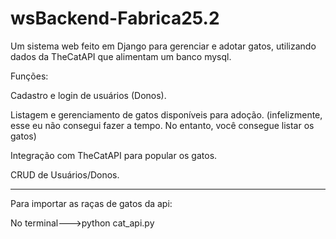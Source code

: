 # wsBackend-Fabrica25.2
Um sistema web feito em Django para gerenciar e adotar gatos, utilizando dados da TheCatAPI que alimentam um banco mysql.

Funções:

Cadastro e login de usuários (Donos).

Listagem e gerenciamento de gatos disponíveis para adoção. (infelizmente, esse eu não consegui fazer a tempo. No entanto, você consegue listar os gatos)

Integração com TheCatAPI para popular os gatos.

CRUD de Usuários/Donos.

----------------------------------------------------------------------------------
Para importar as raças de gatos da api:

No terminal--->python cat_api.py